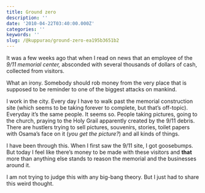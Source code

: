 ```yaml
---
title: Ground zero
description: ''
date: '2010-04-22T03:40:00.000Z'
categories: ''
keywords: ''
slug: /@kuppurao/ground-zero-ea195b3651b2
---
```


It was a few weeks ago that when I read on news that an employee of the _9/11 memorial center,_ absconded with several thousands of dollars of cash, collected from visitors.

What an irony. Somebody should rob money from the very place that is supposed to be reminder to one of the biggest attacks on mankind.

I work in the city. Every day I have to walk past the memorial construction site (which seems to be taking forever to complete, but that’s off-topic). Everyday it’s the same people. It seems so. People taking pictures, going to the church, praying to the Holy Grail apparently created by the 9/11 debris. There are hustlers trying to sell pictures, souvenirs, stories, toilet papers with Osama’s face on it (_you get the picture?_) and all kinds of things.

I have been through this. When I first saw the 9/11 site, I got goosebumps. But today I feel like there’s money to be made with these visitors and **that** more than anything else stands to reason the memorial and the businesses around it.

I am not trying to judge this with any big-bang theory. But I just had to share this weird thought.